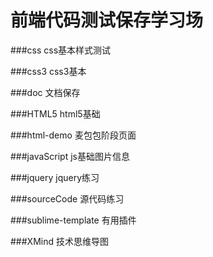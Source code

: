 前端代码测试保存学习场
=====================

###css
css基本样式测试

###css3
css3基本

###doc
文档保存

###HTML5
html5基础

###html-demo
麦包包阶段页面

###javaScript
js基础图片信息

###jquery
jquery练习

###sourceCode
源代码练习

###sublime-template
有用插件

###XMind
技术思维导图